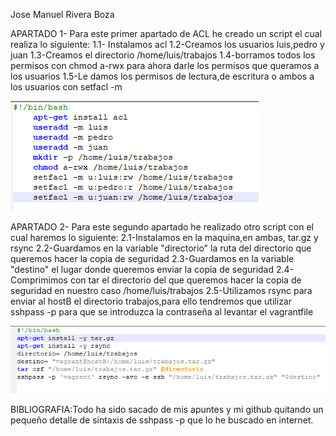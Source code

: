 Jose Manuel Rivera Boza

APARTADO 1-
Para este primer apartado de ACL he creado un script el cual realiza lo siguiente:
	1.1- Instalamos acl 
	1.2-Creamos los usuarios luis,pedro y juan
	1.3-Creamos el directorio /home/luis/trabajos
	1.4-borramos todos los permisos con chmod a-rwx para ahora darle los permisos que queramos a los usuarios
	1.5-Le damos los permisos de lectura,de escritura o ambos a los usuarios con setfacl -m


![captura1](img/acl.png)


APARTADO 2-
Para este segundo apartado he realizado otro script con el cual haremos lo siguiente:
	2.1-Instalamos en la maquina,en ambas, tar.gz y rsync 
	2.2-Guardamos en la variable "directorio" la ruta del directorio que queremos hacer la copia de seguridad
	2.3-Guardamos en la variable "destino" el lugar donde queremos enviar la copia de seguridad
	2.4-Comprimimos con  tar el directorio del que queremos hacer la copia de seguridad en nuestro caso /home/luis/trabajos
	2.5-Utilizamos rsync para enviar al hostB el directorio trabajos,para ello tendremos que utilizar sshpass -p para que se introduzca la contraseña al levantar el vagrantfile

![captura2](img/rsync.png)


BIBLIOGRAFIA:Todo ha sido sacado de mis apuntes y mi github quitando un pequeño detalle de sintaxis de sshpass -p que lo he buscado en internet.


